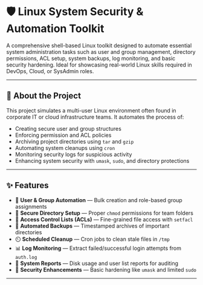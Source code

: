 # 🛡️ Linux System Security & Automation Toolkit

A comprehensive shell-based Linux toolkit designed to automate essential system administration tasks such as user and group management, directory permissions, ACL setup, system backups, log monitoring, and basic security hardening. Ideal for showcasing real-world Linux skills required in DevOps, Cloud, or SysAdmin roles.

---

## 📌 About the Project

This project simulates a multi-user Linux environment often found in corporate IT or cloud infrastructure teams. It automates the process of:

- Creating secure user and group structures
- Enforcing permission and ACL policies
- Archiving project directories using `tar` and `gzip`
- Automating system cleanups using `cron`
- Monitoring security logs for suspicious activity
- Enhancing system security with `umask`, `sudo`, and directory protections

---

## ✨ Features

- 🔐 **User & Group Automation** — Bulk creation and role-based group assignments  
- 📁 **Secure Directory Setup** — Proper `chmod` permissions for team folders  
- 🛂 **Access Control Lists (ACLs)** — Fine-grained file access with `setfacl`  
- 💾 **Automated Backups** — Timestamped archives of important directories  
- ⏲️ **Scheduled Cleanup** — Cron jobs to clean stale files in `/tmp`  
- 📊 **Log Monitoring** — Extract failed/successful login attempts from `auth.log`  
- 📃 **System Reports** — Disk usage and user list reports for auditing  
- 🧰 **Security Enhancements** — Basic hardening like `umask` and limited `sudo`

---

